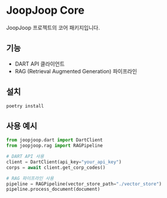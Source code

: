 # JoopJoop Core

JoopJoop 프로젝트의 코어 패키지입니다.

## 기능

- DART API 클라이언트
- RAG (Retrieval Augmented Generation) 파이프라인

## 설치

```bash
poetry install
```

## 사용 예시

```python
from joopjoop.dart import DartClient
from joopjoop.rag import RAGPipeline

# DART API 사용
client = DartClient(api_key="your_api_key")
corps = await client.get_corp_codes()

# RAG 파이프라인 사용
pipeline = RAGPipeline(vector_store_path="./vector_store")
pipeline.process_document(document)
``` 